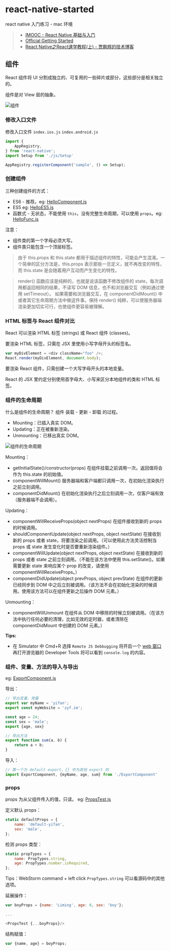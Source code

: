 # react-native-started
react native 入门练习 - mac 环境

> - [IMOOC - React Native 基础与入门](http://www.imooc.com/video/14287)
> - [Official Getting Started](http://facebook.github.io/react-native/docs/getting-started.html)
> - [React Native之React速学教程(上) - 贾鹏辉的技术博客](http://www.devio.org/2016/08/09/React-Native%E4%B9%8BReact%E9%80%9F%E5%AD%A6%E6%95%99%E7%A8%8B-(%E4%B8%8A)/)

## 组件
React 组件将 UI 分割成独立的、可复用的一些碎片或部分，这些部分是相关独立的。

组件是对 View 层的抽象。

![组件](./resource/image/Component.jpg)

### 修改入口文件
修改入口文件 `index.ios.js` `index.android.js`

```javascript
import {
    AppRegistry,
} from 'react-native';
import Setup from './js/Setup'

AppRegistry.registerComponent('sample', () => Setup);
```

### 创建组件
三种创建组件的方式：
- ES6 - 推荐。eg: [HelloComponent.js](sample/js/HelloComponent.js)
- ES5 eg: [HelloES5.js](sample/js/HelloES5.js)
- 函数式 - 无状态，不能使用 `this`，没有完整生命周期，可以使用 `props`。eg: [HelloFunc.js](sample/js/HelloFunc.js)

注意：
- 组件类的第一个字母必须大写。
- 组件类只能包含一个顶层标签。

> 由于 this.props 和 this.state 都用于描述组件的特性，可能会产生混淆。一个简单的区分方法是，this.props 表示那些一旦定义，就不再改变的特性，而 this.state 是会随着用户互动而产生变化的特性。

> render() 函数应该是纯粹的，也就是说该函数不修改组件的 state，每次调用都返回相同的结果，不读写 DOM 信息，也不和浏览器交互（例如通过使用 setTimeout）。
> 如果需要和浏览器交互，在 componentDidMount() 中或者其它生命周期方法中做这件事。保持 render() 纯粹，可以使服务器端渲染更加切实可行，也使组件更容易被理解。

### HTML 标签与 React 组件对比
React 可以渲染 HTML 标签 (strings) 或 React 组件 (classes)。

要渲染 HTML 标签，只需在 JSX 里使用小写字母开头的标签名。
```javascript
var myDivElement = <div className="foo" />;
React.render(myDivElement, document.body);
```

要渲染 React 组件，只需创建一个大写字母开头的本地变量。

React 的 JSX 里约定分别使用首字母大、小写来区分本地组件的类和 HTML 标签。

### 组件的生命周期
什么是组件的生命周期？
组件 装载 - 更新 - 卸载 的过程。
- Mounting：已插入真实 DOM。
- Updating：正在被重新渲染。
- Unmounting：已移出真实 DOM。

![组件的生命周期](./resource/image/component-lifecycle.jpg)

Mounting：
- getInitialState()/constructor(props) 在组件挂载之前调用一次。返回值将会作为 this.state 的初始值。
- componentWillMount() 服务器端和客户端都只调用一次，在初始化渲染执行之前立刻调用。
- componentDidMount() 在初始化渲染执行之后立刻调用一次，仅客户端有效（服务器端不会调用）。

Updating：
- componentWillReceiveProps(object nextProps) 在组件接收到新的 props 的时候调用。
- shouldComponentUpdate(object nextProps, object nextState) 在接收到新的 props 或者 state，将要渲染之前调用。（可以使用此方法灵活控制当 props 或 state 发生变化时是否要重新渲染组件。）
- componentWillUpdate(object nextProps, object nextState) 在接收到新的 props 或者 state 之前立刻调用。（不能在该方法中使用 this.setState()。如果需要更新 state 来响应某个 prop 的改变，请使用 componentWillReceiveProps。）
- componentDidUpdate(object prevProps, object prevState) 在组件的更新已经同步到 DOM 中之后立刻被调用。（该方法不会在初始化渲染的时候调用。使用该方法可以在组件更新之后操作 DOM 元素。）

Unmounting：
- componentWillUnmount 在组件从 DOM 中移除的时候立刻被调用。（在该方法中执行任何必要的清理，比如无效的定时器，或者清除在 componentDidMount 中创建的 DOM 元素。）

**Tips:**
- 在 Simulator 中 Cmd+R 选择 `Remote JS Debbugging` 将开启一个 [web 窗口](http://localhost:8081/debugger-ui) 再打开游览器的 Developer Tools 将可以看到 `console.log` 的内容。

### 组件、变量、方法的导入与导出
eg: [ExportComponent.js](sample/js/ExportComponent.js)

导出：
```javascript
// 导出变量、常量
export var myName = 'yifan';
export const myWebsite = 'zyf.im';

const age = 24;
const sex = 'male';
export {age, sex}

// 导出方法
export function sum(a, b) {
    return a + b;
}
```

导入：
```javascript
// 第一个为 default export，{} 中为其他 export 的
import ExportComponent, {myName, age, sum} from './ExportComponent'
```

### props
props 为从父组件传入的值，只读。 eg: [PropsTest.js](sample/js/PropsTest.js)

定义默认 props：
```javascript
static defaultProps = {
    name: 'default-yifan',
    sex: 'male',
};
```

检测 props 类型：
```javascript
static propTypes = {
    name: PropTypes.string,
    age: PropTypes.number.isRequired,
};
```
Tips：WebStorm command + left click `PropTypes.string` 可以看源码中的其他选项。

延展操作：
```javascript
var boyProps = {name: 'Liming', age: 6, sex: 'boy'};

...

<PropsTest {...boyProps}/>
```

结构赋值：
```javascript
var {name, age} = boyProps;
```